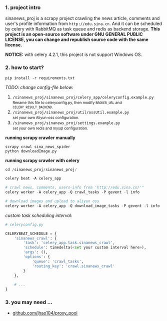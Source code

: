  ### 1. project intro
 sinanews_proj is a scrapy project crawling the news article, comments and user's profile information from `http://edu.sina.cn`. And it can be 
 scheduled by celery with RabbitMQ as task queue and redis as backend storage. **This project is an open-source software under GNU GENERAL PUBLIC LICENSE,
 you can change and republish source code with the same license.**
 
 **NOTICE:** with celery 4.2.1, this project is not support Windows OS.


 ### 2. how to start?
 
```
pip install -r requirements.txt
```

*TODO: change config-file below:*
 1. `/sinanews_proj/sinanews_proj/celery_app/celeryconfig.example.py`  
 <small>Rename this file to celeryconfig.py, then modify `BROKER_URL` and `CELERY_RESULT_BACKEND`.</small>
 2. `/sinanews_proj/sinanews_proj/util/ossUtil.example.py`  
 <small>set your own Aliyun-oss configuration.</small>
 3. `/sinanews_proj/sinanews_proj/settings.example.py`  
 <small>set your own redis and mysql configuration.</small>


**running scrapy crawler manually**
```commandline
scrapy crawl sina_news_spider
python downloadImage.py
```


**running scrapy crawler with celery**
```python
cd /sinanews_proj/sinanews_proj/

celery beat -A celery_app

# crawl news, comments, users-info from 'http://edu.sina.cn/'"
celery worker -A celery_app -Q crawl_tasks -P gevent -l info

# download images and upload to aliyun oss
celery worker -A celery_app -Q download_image_tasks -P gevent -l info
```

*custom task scheduling interval:*  

```python
# celeryconfig.py

CELERYBEAT_SCHEDULE = {
    'sinanews_crawl': {
        'task': 'celery_app.task.sinanews_crawl',
        'schedule': timedelta(<set your custom interval here>),
        'args': (),
        'options': {
            'queue': 'crawl_tasks',
            'routing_key': 'crawl.sinanews_crawl'
        }
    },
    
    # ...
}
```

### 3. you may need ...
 - [github.com/jhao104/proxy_pool](https://github.com/jhao104/proxy_pool)